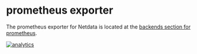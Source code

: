 <!--
---
title: "prometheus exporter"
custom_edit_url: https://github.com/netdata/netdata/edit/master/web/api/exporters/prometheus/README.md
---
-->

# prometheus exporter

The prometheus exporter for Netdata is located at the [backends section for prometheus](/backends/prometheus/README.md).

[![analytics](https://www.google-analytics.com/collect?v=1&aip=1&t=pageview&_s=1&ds=github&dr=https%3A%2F%2Fgithub.com%2Fnetdata%2Fnetdata&dl=https%3A%2F%2Fmy-netdata.io%2Fgithub%2Fweb%2Fapi%2Fexporters%2Fprometheus%2FREADME&_u=MAC~&cid=5792dfd7-8dc4-476b-af31-da2fdb9f93d2&tid=UA-64295674-3)](<>)

